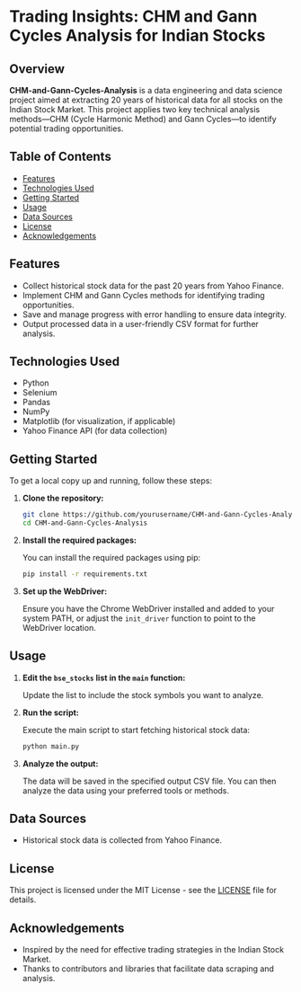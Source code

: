 # Trading Insights: CHM and Gann Cycles Analysis for Indian Stocks

## Overview

**CHM-and-Gann-Cycles-Analysis** is a data engineering and data science project aimed at extracting 20 years of historical data for all stocks on the Indian Stock Market. This project applies two key technical analysis methods—CHM (Cycle Harmonic Method) and Gann Cycles—to identify potential trading opportunities.

## Table of Contents

- [Features](#features)
- [Technologies Used](#technologies-used)
- [Getting Started](#getting-started)
- [Usage](#usage)
- [Data Sources](#data-sources)
- [License](#license)
- [Acknowledgements](#acknowledgements)

## Features

- Collect historical stock data for the past 20 years from Yahoo Finance.
- Implement CHM and Gann Cycles methods for identifying trading opportunities.
- Save and manage progress with error handling to ensure data integrity.
- Output processed data in a user-friendly CSV format for further analysis.

## Technologies Used

- Python
- Selenium
- Pandas
- NumPy
- Matplotlib (for visualization, if applicable)
- Yahoo Finance API (for data collection)

## Getting Started

To get a local copy up and running, follow these steps:

1. **Clone the repository:**

   ```bash
   git clone https://github.com/yourusername/CHM-and-Gann-Cycles-Analysis.git
   cd CHM-and-Gann-Cycles-Analysis
   ```

2. **Install the required packages:**

   You can install the required packages using pip:

   ```bash
   pip install -r requirements.txt
   ```

3. **Set up the WebDriver:**

   Ensure you have the Chrome WebDriver installed and added to your system PATH, or adjust the `init_driver` function to point to the WebDriver location.

## Usage

1. **Edit the `bse_stocks` list in the `main` function:**

   Update the list to include the stock symbols you want to analyze.

2. **Run the script:**

   Execute the main script to start fetching historical stock data:

   ```bash
   python main.py
   ```

3. **Analyze the output:**

   The data will be saved in the specified output CSV file. You can then analyze the data using your preferred tools or methods.

## Data Sources

- Historical stock data is collected from Yahoo Finance.

## License

This project is licensed under the MIT License - see the [LICENSE](LICENSE) file for details.

## Acknowledgements

- Inspired by the need for effective trading strategies in the Indian Stock Market.
- Thanks to contributors and libraries that facilitate data scraping and analysis.
